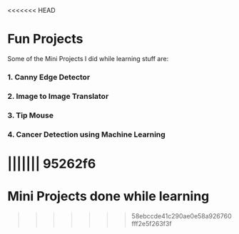 <<<<<<< HEAD
# Fun Projects

Some of the Mini Projects I did while learning stuff are:  
### 1. Canny Edge Detector
### 2. Image to Image Translator
### 3. Tip Mouse
### 4. Cancer Detection using Machine Learning
||||||| 95262f6
=======
# Mini Projects done while learning 
>>>>>>> 58ebccde41c290ae0e58a926760fff2e5f263f3f
